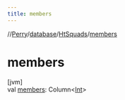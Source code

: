```yaml
---
title: members
---
```

//[Perry](../../../index.html)/[database](../index.html)/[HtSquads](index.html)/[members](members.html)



# members



[jvm]\
val [members](members.html): Column&lt;[Int](https://kotlinlang.org/api/latest/jvm/stdlib/kotlin/-int/index.html)&gt;




